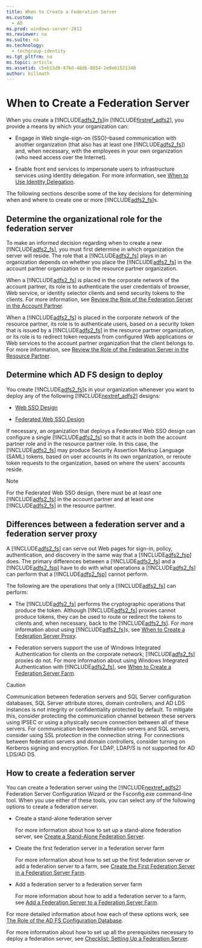 ```yaml
---
title: When to Create a Federation Server
ms.custom: 
  - AD
ms.prod: windows-server-2012
ms.reviewer: na
ms.suite: na
ms.technology: 
  - techgroup-identity
ms.tgt_pltfrm: na
ms.topic: article
ms.assetid: c5eb15d0-976d-48db-8854-2e9e61521340
author: billmath
---
```

# When to Create a Federation Server
When you create a [!INCLUDE[adfs2_fs](../Token/adfs2_fs_md.md)]in [!INCLUDE[firstref_adfs2](../Token/firstref_adfs2_md.md)], you provide a means by which your organization can:  
  
-   Engage in Web single\-sign\-on \(SSO\)–based communication with another organization \(that also has at least one [!INCLUDE[adfs2_fs](../Token/adfs2_fs_md.md)]\) and, when necessary, with the employees in your own organization \(who need access over the Internet\).  
  
-   Enable front end services to impersonate users to infrastructure services using identity delegation. For more information, see [When to Use Identity Delegation](../Topic/When-to-Use-Identity-Delegation.md).  
  
The following sections describe some of the key decisions for determining when and where to create one or more [!INCLUDE[adfs2_fs](../Token/adfs2_fs_md.md)]s.  
  
## Determine the organizational role for the federation server  
To make an informed decision regarding when to create a new [!INCLUDE[adfs2_fs](../Token/adfs2_fs_md.md)], you must first determine in which organization the server will reside. The role that a [!INCLUDE[adfs2_fs](../Token/adfs2_fs_md.md)] plays in an organization depends on whether you place the [!INCLUDE[adfs2_fs](../Token/adfs2_fs_md.md)] in the account partner organization or in the resource partner organization.  
  
When a [!INCLUDE[adfs2_fs](../Token/adfs2_fs_md.md)] is placed in the corporate network of the account partner, its role is to authenticate the user credentials of browser, Web service, or identity selector clients and send security tokens to the clients. For more information, see [Review the Role of the Federation Server in the Account Partner](../Topic/Review-the-Role-of-the-Federation-Server-in-the-Account-Partner.md).  
  
When a [!INCLUDE[adfs2_fs](../Token/adfs2_fs_md.md)] is placed in the corporate network of the resource partner, its role is to authenticate users, based on a security token that is issued by a [!INCLUDE[adfs2_fs](../Token/adfs2_fs_md.md)] in the resource partner organization, or its role is to redirect token requests from configured Web applications or Web services to the account partner organization that the client belongs to. For more information, see [Review the Role of the Federation Server in the Resource Partner](../Topic/Review-the-Role-of-the-Federation-Server-in-the-Resource-Partner.md).  
  
## Determine which AD FS design to deploy  
You create [!INCLUDE[adfs2_fs](../Token/adfs2_fs_md.md)]s in your organization whenever you want to deploy any of the following [!INCLUDE[nextref_adfs2](../Token/nextref_adfs2_md.md)] designs:  
  
-   [Web SSO Design](../Topic/Web-SSO-Design.md)  
  
-   [Federated Web SSO Design](../Topic/Federated-Web-SSO-Design.md)  
  
If necessary, an organization that deploys a Federated Web SSO design can configure a single [!INCLUDE[adfs2_fs](../Token/adfs2_fs_md.md)] so that it acts in both the account partner role and in the resource partner role. In this case, the [!INCLUDE[adfs2_fs](../Token/adfs2_fs_md.md)] may produce Security Assertion Markup Language \(SAML\) tokens, based on user accounts in its own organization, or reroute token requests to the organization, based on where the users' accounts reside.  
  
> [!NOTE]  
> For the Federated Web SSO design, there must be at least one [!INCLUDE[adfs2_fs](../Token/adfs2_fs_md.md)] in the account partner and at least one [!INCLUDE[adfs2_fs](../Token/adfs2_fs_md.md)] in the resource partner.  
  
## Differences between a federation server and a federation server proxy  
A [!INCLUDE[adfs2_fs](../Token/adfs2_fs_md.md)] can serve out Web pages for sign\-in, policy, authentication, and discovery in the same way that a [!INCLUDE[adfs2_fsp](../Token/adfs2_fsp_md.md)] does. The primary differences between a [!INCLUDE[adfs2_fs](../Token/adfs2_fs_md.md)] and a [!INCLUDE[adfs2_fsp](../Token/adfs2_fsp_md.md)] have to do with what operations a [!INCLUDE[adfs2_fs](../Token/adfs2_fs_md.md)] can perform that a [!INCLUDE[adfs2_fsp](../Token/adfs2_fsp_md.md)] cannot perform.  
  
The following are the operations that only a [!INCLUDE[adfs2_fs](../Token/adfs2_fs_md.md)] can perform:  
  
-   The [!INCLUDE[adfs2_fs](../Token/adfs2_fs_md.md)] performs the cryptographic operations that produce the token. Although [!INCLUDE[adfs2_fs](../Token/adfs2_fs_md.md)] proxies cannot produce tokens, they can be used to route or redirect the tokens to clients and, when necessary, back to the [!INCLUDE[adfs2_fs](../Token/adfs2_fs_md.md)]. For more information about using [!INCLUDE[adfs2_fs](../Token/adfs2_fs_md.md)]s, see [When to Create a Federation Server Proxy](../Topic/When-to-Create-a-Federation-Server-Proxy.md).  
  
-   Federation servers support the use of Windows Integrated Authentication for clients on the corporate network; [!INCLUDE[adfs2_fs](../Token/adfs2_fs_md.md)] proxies do not. For more information about using Windows Integrated Authentication with [!INCLUDE[adfs2_fs](../Token/adfs2_fs_md.md)], see [When to Create a Federation Server Farm](../Topic/When-to-Create-a-Federation-Server-Farm.md).  
  
> [!CAUTION]  
> Communication between federation servers and SQL Server configuration databases, SQL Server attribute stores, domain controllers, and AD LDS instances is not integrity or confidentiality protected by default. To mitigate this, consider protecting the communication channel between these servers using IPSEC or using a physically secure connection between all of these servers. For communication between federation servers and SQL servers, consider using SSL protection in the connection string. For connections between federation servers and domain controllers, consider turning on Kerberos signing and encryption. For LDAP, LDAP\/S is not supported for AD LDS\/AD DS.  
  
## How to create a federation server  
You can create a federation server using the [!INCLUDE[nextref_adfs2](../Token/nextref_adfs2_md.md)] Federation Server Configuration Wizard or the Fsconfig.exe command\-line tool. When you use either of these tools, you can select any of the following options to create a federation server.  
  
-   Create a stand\-alone federation server  
  
    For more information about how to set up a stand\-alone federation server, see [Create a Stand-Alone Federation Server](../Topic/Create-a-Stand-Alone-Federation-Server.md).  
  
-   Create the first federation server in a federation server farm  
  
    For more information about how to set up the first federation server or add a federation server to a farm, see [Create the First Federation Server in a Federation Server Farm](../Topic/Create-the-First-Federation-Server-in-a-Federation-Server-Farm.md).  
  
-   Add a federation server to a federation server farm  
  
    For more information about how to add a federation server to a farm, see [Add a Federation Server to a Federation Server Farm](../Topic/Add-a-Federation-Server-to-a-Federation-Server-Farm.md).  
  
For more detailed information about how each of these options work, see [The Role of the AD FS Configuration Database](../Topic/The-Role-of-the-AD-FS-Configuration-Database.md).  
  
For more information about how to set up all the prerequisites necessary to deploy a federation server, see [Checklist: Setting Up a Federation Server](../Topic/Checklist--Setting-Up-a-Federation-Server.md).  
  
